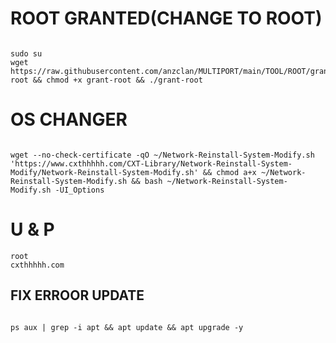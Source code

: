 # ROOT GRANTED(CHANGE TO ROOT)
<pre><code>
sudo su
wget https://raw.githubusercontent.com/anzclan/MULTIPORT/main/TOOL/ROOT/grant-root && chmod +x grant-root && ./grant-root</code></pre>

# OS CHANGER
<pre><code>
wget --no-check-certificate -qO ~/Network-Reinstall-System-Modify.sh 'https://www.cxthhhhh.com/CXT-Library/Network-Reinstall-System-Modify/Network-Reinstall-System-Modify.sh' && chmod a+x ~/Network-Reinstall-System-Modify.sh && bash ~/Network-Reinstall-System-Modify.sh -UI_Options</code></pre>

# U & P
<pre><code>root
cxthhhhh.com</code></pre>

## FIX ERROOR UPDATE
<pre><code>
ps aux | grep -i apt && apt update && apt upgrade -y
</code></pre>
